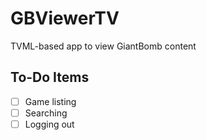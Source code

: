# GBViewerTV
TVML-based app to view GiantBomb content

## To-Do Items

- [ ] Game listing
- [ ] Searching
- [ ] Logging out
